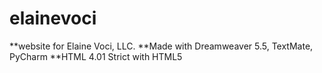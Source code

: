 elainevoci
==========

**website for Elaine Voci, LLC.
**Made with Dreamweaver 5.5, TextMate, PyCharm
**HTML 4.01 Strict with HTML5
